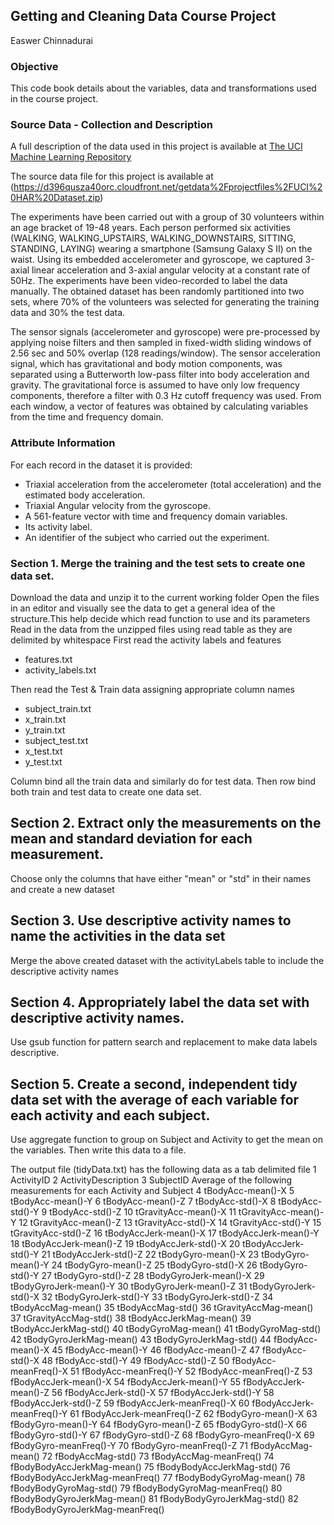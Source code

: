 ## Getting and Cleaning Data Course Project

Easwer Chinnadurai

### Objective
This code book details about the variables, data and transformations used in the course project.

### Source Data - Collection and Description
A full description of the data used in this project is available at [The UCI Machine Learning Repository](http://archive.ics.uci.edu/ml/datasets/Human+Activity+Recognition+Using+Smartphones)

The source data file for this project is available at (https://d396qusza40orc.cloudfront.net/getdata%2Fprojectfiles%2FUCI%20HAR%20Dataset.zip)

The experiments have been carried out with a group of 30 volunteers within an age bracket of 19-48 years. Each person performed six activities (WALKING, WALKING_UPSTAIRS, WALKING_DOWNSTAIRS, SITTING, STANDING, LAYING) wearing a smartphone (Samsung Galaxy S II) on the waist. Using its embedded accelerometer and gyroscope, we captured 3-axial linear acceleration and 3-axial angular velocity at a constant rate of 50Hz. The experiments have been video-recorded to label the data manually. The obtained dataset has been randomly partitioned into two sets, where 70% of the volunteers was selected for generating the training data and 30% the test data. 

The sensor signals (accelerometer and gyroscope) were pre-processed by applying noise filters and then sampled in fixed-width sliding windows of 2.56 sec and 50% overlap (128 readings/window). The sensor acceleration signal, which has gravitational and body motion components, was separated using a Butterworth low-pass filter into body acceleration and gravity. The gravitational force is assumed to have only low frequency components, therefore a filter with 0.3 Hz cutoff frequency was used. From each window, a vector of features was obtained by calculating variables from the time and frequency domain.

### Attribute Information
For each record in the dataset it is provided: 
- Triaxial acceleration from the accelerometer (total acceleration) and the estimated body acceleration. 
- Triaxial Angular velocity from the gyroscope. 
- A 561-feature vector with time and frequency domain variables. 
- Its activity label. 
- An identifier of the subject who carried out the experiment.

### Section 1. Merge the training and the test sets to create one data set.
Download the data and unzip it to the current working folder
Open the files in an editor and visually see the data to get a general idea of 
the structure.This help decide which read function to use and its parameters
Read in the data from the unzipped files using read table as they are delimited by whitespace
First read the activity labels and features
- features.txt
- activity_labels.txt

Then read the Test & Train data assigning appropriate column names
- subject_train.txt
- x_train.txt
- y_train.txt
- subject_test.txt
- x_test.txt
- y_test.txt

Column bind all the train data and similarly do for test data.
Then row bind both train and test data to create one data set.

## Section 2. Extract only the measurements on the mean and standard deviation for each measurement. 
Choose only the columns that have either "mean" or "std" in their names and create a new dataset

## Section 3. Use descriptive activity names to name the activities in the data set
Merge the above created dataset with the activityLabels table to include the descriptive activity names

## Section 4. Appropriately label the data set with descriptive activity names.
Use gsub function for pattern search and replacement to make data labels descriptive.

## Section 5. Create a second, independent tidy data set with the average of each variable for each activity and each subject. 
Use aggregate function to group on Subject and Activity to get the mean on the variables. Then write this data to a file.

The output file (tidyData.txt) has the following data as a tab delimited file
1 ActivityID
2 ActivityDescription
3 SubjectID
Average of the following measurements for each Activity and Subject
4	tBodyAcc-mean()-X
5	tBodyAcc-mean()-Y
6	tBodyAcc-mean()-Z
7	tBodyAcc-std()-X
8	tBodyAcc-std()-Y
9	tBodyAcc-std()-Z
10	tGravityAcc-mean()-X
11	tGravityAcc-mean()-Y
12	tGravityAcc-mean()-Z
13	tGravityAcc-std()-X
14	tGravityAcc-std()-Y
15	tGravityAcc-std()-Z
16	tBodyAccJerk-mean()-X
17	tBodyAccJerk-mean()-Y
18	tBodyAccJerk-mean()-Z
19	tBodyAccJerk-std()-X
20	tBodyAccJerk-std()-Y
21	tBodyAccJerk-std()-Z
22	tBodyGyro-mean()-X
23	tBodyGyro-mean()-Y
24	tBodyGyro-mean()-Z
25	tBodyGyro-std()-X
26	tBodyGyro-std()-Y
27	tBodyGyro-std()-Z
28	tBodyGyroJerk-mean()-X
29	tBodyGyroJerk-mean()-Y
30	tBodyGyroJerk-mean()-Z
31	tBodyGyroJerk-std()-X
32	tBodyGyroJerk-std()-Y
33	tBodyGyroJerk-std()-Z
34	tBodyAccMag-mean()
35	tBodyAccMag-std()
36	tGravityAccMag-mean()
37	tGravityAccMag-std()
38	tBodyAccJerkMag-mean()
39	tBodyAccJerkMag-std()
40	tBodyGyroMag-mean()
41	tBodyGyroMag-std()
42	tBodyGyroJerkMag-mean()
43	tBodyGyroJerkMag-std()
44	fBodyAcc-mean()-X
45	fBodyAcc-mean()-Y
46	fBodyAcc-mean()-Z
47	fBodyAcc-std()-X
48	fBodyAcc-std()-Y
49	fBodyAcc-std()-Z
50	fBodyAcc-meanFreq()-X
51	fBodyAcc-meanFreq()-Y
52	fBodyAcc-meanFreq()-Z
53	fBodyAccJerk-mean()-X
54	fBodyAccJerk-mean()-Y
55	fBodyAccJerk-mean()-Z
56	fBodyAccJerk-std()-X
57	fBodyAccJerk-std()-Y
58	fBodyAccJerk-std()-Z
59	fBodyAccJerk-meanFreq()-X
60	fBodyAccJerk-meanFreq()-Y
61	fBodyAccJerk-meanFreq()-Z
62	fBodyGyro-mean()-X
63	fBodyGyro-mean()-Y
64	fBodyGyro-mean()-Z
65	fBodyGyro-std()-X
66	fBodyGyro-std()-Y
67	fBodyGyro-std()-Z
68	fBodyGyro-meanFreq()-X
69	fBodyGyro-meanFreq()-Y
70	fBodyGyro-meanFreq()-Z
71	fBodyAccMag-mean()
72	fBodyAccMag-std()
73	fBodyAccMag-meanFreq()
74	fBodyBodyAccJerkMag-mean()
75	fBodyBodyAccJerkMag-std()
76	fBodyBodyAccJerkMag-meanFreq()
77	fBodyBodyGyroMag-mean()
78	fBodyBodyGyroMag-std()
79	fBodyBodyGyroMag-meanFreq()
80	fBodyBodyGyroJerkMag-mean()
81	fBodyBodyGyroJerkMag-std()
82	fBodyBodyGyroJerkMag-meanFreq()
